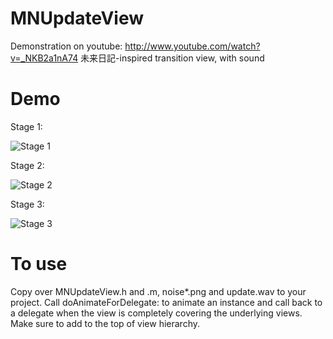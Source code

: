 MNUpdateView
============
Demonstration on youtube: http://www.youtube.com/watch?v=_NKB2a1nA74
未来日記-inspired transition view, with sound

Demo
============
Stage 1:

![Stage 1](https://dl.dropbox.com/u/13370926/Software/MNUpdateView/IMG_0004.PNG)

Stage 2:

![Stage 2](https://dl.dropbox.com/u/13370926/Software/MNUpdateView/IMG_0006.PNG)

Stage 3:

![Stage 3](https://dl.dropbox.com/u/13370926/Software/MNUpdateView/IMG_0007.PNG)

To use
============
Copy over MNUpdateView.h and .m, noise*.png and update.wav to your project.
Call doAnimateForDelegate: to animate an instance and call back to a delegate when the view is completely covering the underlying views.
Make sure to add to the top of view hierarchy.
